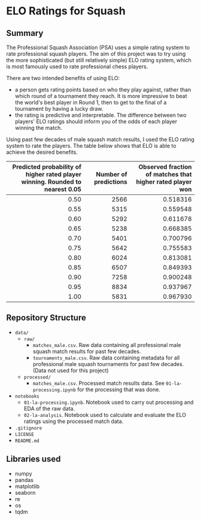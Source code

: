 # ELO Ratings for Squash

## Summary
The Professional Squash Association (PSA) uses a simple rating system to rate professional squash players. The aim of this project was to try using the more sophisticated (but still relatively simple) ELO rating system, which is most famously used to rate professional chess players.

There are two intended benefits of using ELO:
* a person gets rating points based on who they play against, rather than which round of a tournament they reach. It is more impressive to beat the world's best player in Round 1, then to get to the final of a tournament by having a lucky draw.
* the rating is predictive and interpretable. The difference between two players' ELO ratings should inform you of the odds of each player winning the match.

Using past few decades of male squash match results, I used the ELO rating system to rate the players. The table below shows that ELO is able to achieve the desired benefits.

| Predicted probability of higher rated player winning. Rounded to nearest 0.05 | Number of predictions | Observed fraction of matches that higher rated player won |
|----------------------------------------------------------------------------------------:|----------------------:|---------------------------------------------------------------:|
|                                                                                    0.50 |                  2566 |                                                       0.518316 |
|                                                                                    0.55 |                  5315 |                                                       0.559548 |
|                                                                                    0.60 |                  5292 |                                                       0.611678 |
|                                                                                    0.65 |                  5238 |                                                       0.668385 |
|                                                                                    0.70 |                  5401 |                                                       0.700796 |
|                                                                                    0.75 |                  5642 |                                                       0.755583 |
|                                                                                    0.80 |                  6024 |                                                       0.813081 |
|                                                                                    0.85 |                  6507 |                                                       0.849393 |
|                                                                                    0.90 |                  7258 |                                                       0.900248 |
|                                                                                    0.95 |                  8834 |                                                       0.937967 |
|                                                                                    1.00 |                  5831 |                                                       0.967930 |

## Repository Structure
* `data/`
    * `raw/`
        * `matches_male.csv`. Raw data containing all professional male squash match results for past few decades.
        * `tournaments_male.csv`. Raw data containing metadata for all professional male squash tournaments for past few decades. (Data not used for this project)
    * `processed/`
        * `matches_male.csv`. Processed match results data. See `01-la-processing.ipynb` for the processing that was done.
* `notebooks`
    * `01-la-processing.ipynb`. Notebook used to carry out processing and EDA of the raw data.
    * `02-la-analysis`. Notebook used to calculate and evaluate the ELO ratings using the processed match data.
* `.gitignore`
* `LICENSE`
* `README.md`
## Libraries used
* numpy
* pandas
* matplotlib
* seaborn
* re
* os
* tqdm